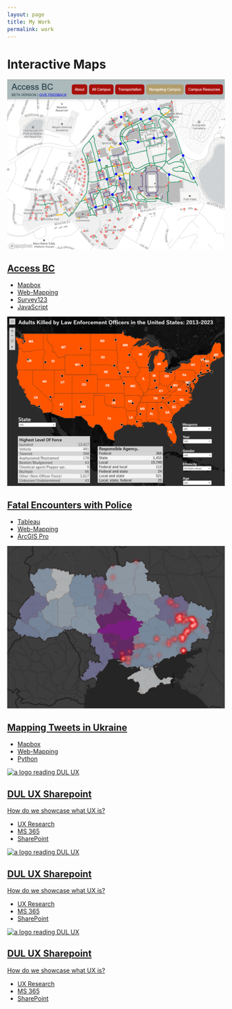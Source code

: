 ```yaml
---
layout: page
title: My Work
permalink: work
---
```

<link rel="stylesheet" href="assets/css/normalize.css">
<link rel="stylesheet" href="assets/css/main.css">
<main id="main"> <!-- Favicon Information -->



  <div class="w-full bg-gray-100">
    <div class="bg-blue-900 text-white py-4">
      <h1 class="text-center text-2xl font-bold">Interactive Maps</h1>
    </div>

<div class="grid-custom bg-gray-100 p-6">
  <div class="bg-red-500 text-white text-center p-4"><a href="assets/work/accessbc.html" class="index-work-section" id="accessbc">
    <img alt="a map screenshot" class="index-work-img" src="assets/img/accessbc.png">
    <div class="index-work-title">
        <h2>Access BC</h2>
    </div>
    <ul class="skills">
        <li>Mapbox</li>
        <li>Web-Mapping</li>
        <li>Survey123</li>
        <li>JavaScript</li>
    </ul>
    </a></div>
  <div class="bg-green-500 text-white text-center p-4"><a href="assets/work/fatalencounters.html" class="index-work-section" id="fatalencounters">
    <img alt="a map screenshot" class="index-work-img" src="assets/img/fatalencounters.png">
    <div class="index-work-title">
        <h2>Fatal Encounters with Police</h2>
    </div>
    <ul class="skills">
        <li>Tableau</li>
        <li>Web-Mapping</li>
        <li>ArcGIS Pro</li>
    </ul>
    </a></div>
  <div class="bg-green-500 text-white text-center p-4"><a href="assets/work/mappingukraine.html" class="index-work-section" id="ukraine">
    <img alt="a map screenshot" class="index-work-img" src="assets/img/tweetukraine.png">
    <div class="index-work-title">
        <h2>Mapping Tweets in Ukraine</h2>
    </div>
    <ul class="skills">
        <li>Mapbox</li>
        <li>Web-Mapping</li>
        <li>Python</li>
    </ul>
    </a></div>
</div>
<div class="grid-custom bg-gray-100 p-6">
  <div class="bg-green-500 text-white text-center p-4"><a href="work/dul-sharepoint.html" class="index-work-section" id="sharepoint">
    <img alt="a logo reading DUL UX" class="index-work-img" src="work/images/sharepoint/index-hero.png">
    <div class="index-work-title">
        <h2>DUL UX Sharepoint</h2>
    </div>
    <p class="description">How do we showcase what UX is?</p>
    <ul class="skills">
        <li>UX Research</li>
        <li>MS 365</li>
        <li>SharePoint</li>
    </ul>
    </a></div>
      <div class="bg-green-500 text-white text-center p-4"><a href="work/dul-sharepoint.html" class="index-work-section" id="sharepoint">
    <img alt="a logo reading DUL UX" class="index-work-img" src="work/images/sharepoint/index-hero.png">
    <div class="index-work-title">
        <h2>DUL UX Sharepoint</h2>
    </div>
    <p class="description">How do we showcase what UX is?</p>
    <ul class="skills">
        <li>UX Research</li>
        <li>MS 365</li>
        <li>SharePoint</li>
    </ul>
    </a></div>
          <div class="bg-green-500 text-white text-center p-4"><a href="work/dul-sharepoint.html" class="index-work-section" id="sharepoint">
    <img alt="a logo reading DUL UX" class="index-work-img" src="work/images/sharepoint/index-hero.png">
    <div class="index-work-title">
        <h2>DUL UX Sharepoint</h2>
    </div>
    <p class="description">How do we showcase what UX is?</p>
    <ul class="skills">
        <li>UX Research</li>
        <li>MS 365</li>
        <li>SharePoint</li>
    </ul>
    </a></div>

</div>


</div>